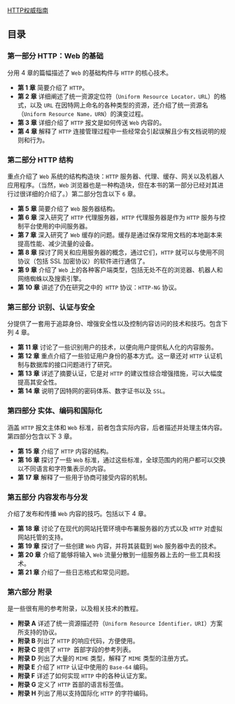 [HTTP权威指南](https://pan.baidu.com/disk/pdfview?path=%2F%E5%89%8D%E7%AB%AF%2F%E6%96%87%E6%A1%A3%2F%E3%80%8AHTTP%E6%9D%83%E5%A8%81%E6%8C%87%E5%8D%97%E3%80%8B%E9%AB%98%E6%B8%85%E4%B8%AD%E6%96%87%E7%89%88_%E7%9C%8B%E5%9B%BE%E7%8E%8B.pdf&fsid=912267826147730&size=11466181)

## 目录
### 第一部分 HTTP：Web 的基础
分用 4 章的篇幅描述了 `Web` 的基础构件与 `HTTP` 的核心技术。
- **第 1 章** 简要介绍了 `HTTP`。
- **第 2 章** 详细阐述了统一资源定位符（`Uniform Resource Locator，URL`）的格式，以及 `URL` 在因特网上命名的各种类型的资源，还介绍了统一资源名（`Uniform Resource Name，URN`）的演变过程。
- **第 3 章** 详细介绍了 `HTTP` 报文是如何传送 `Web` 内容的。
- **第 4 章** 解释了 `HTTP` 连接管理过程中一些经常会引起误解且少有文档说明的规则和行为。
### 第二部分 HTTP 结构
重点介绍了 `Web` 系统的结构构造块：`HTTP` 服务器、代理、缓存、网关以及机器人应用程序。（当然，`Web` 浏览器也是一种构造块，但在本书的第一部分已经对其进行过很详细的介绍了。）第二部分包含以下 `6` 章。
- **第 5 章** 简要介绍了 `Web` 服务器结构。
- **第 6 章** 深入研究了 `HTTP` 代理服务器，`HTTP` 代理服务器是作为 `HTTP` 服务与控制平台使用的中间服务器。
- **第 7 章** 深入研究了 `Web` 缓存的问题。缓存是通过保存常用文档的本地副本来提高性能、减少流量的设备。
- **第 8 章** 探讨了网关和应用服务器的概念，通过它们，`HTTP` 就可以与使用不同协议（包括 SSL 加密协议）的软件进行通信了。
- **第 9 章** 介绍了 `Web` 上的各种客户端类型，包括无处不在的浏览器、机器人和网络蜘蛛以及搜索引擎。
- **第 10 章** 讲述了仍在研究之中的` HTTP` 协议：`HTTP-NG` 协议。
### 第三部分 识别、认证与安全
分提供了一套用于追踪身份、增强安全性以及控制内容访问的技术和技巧。包含下列 4 章。
- **第 11 章** 讨论了一些识别用户的技术，以便向用户提供私人化的内容服务。
- **第 12 章** 重点介绍了一些验证用户身份的基本方式。这一章还对 `HTTP` 认证机制与数据库的接口问题进行了研究。
- **第 13 章** 详述了摘要认证，它是对 `HTTP` 的建议性综合增强措施，可以大幅度提高其安全性。
- **第 14 章** 说明了因特网的密码体系、数字证书以及 `SSL`。
### 第四部分 实体、编码和国际化
涵盖 `HTTP` 报文主体和 `Web` 标准，前者包含实际内容，后者描述并处理主体内容。第四部分包含以下 3 章。
- **第 15 章** 介绍了 `HTTP` 内容的结构。
- **第 16 章** 探讨了一些 `Web` 标准，通过这些标准，全球范围内的用户都可以交换以不同语言和字符集表示的内容。
- **第 17 章** 解释了一些用于协商可接受内容的机制。
### 第五部分 内容发布与分发
介绍了发布和传播 `Web` 内容的技巧。包括以下 4 章。
- **第 18 章** 讨论了在现代的网站托管环境中布署服务器的方式以及 `HTTP` 对虚拟网站托管的支持。
- **第 19 章** 探讨了一些创建 `Web` 内容，并将其装载到 `Web` 服务器中去的技术。
- **第 20 章** 介绍了能够将输入 `Web` 流量分散到一组服务器上去的一些工具和技术。
- **第 21 章** 介绍了一些日志格式和常见问题。
### 第六部分 附录
是一些很有用的参考附录，以及相关技术的教程。
- **附录 A** 详述了统一资源描述符（`Uniform Resource Identifier，URI`）方案所支持的协议。
- **附录 B** 列出了 `HTTP` 的响应代码，方便使用。
- **附录 C** 提供了 `HTTP `首部字段的参考列表。
- **附录 D** 列出了大量的 `MIME` 类型，解释了 `MIME` 类型的注册方式。
- **附录 E** 介绍了 `HTTP` 认证中使用的 `Base-64` 编码。
- **附录 F** 详述了如何实现 `HTTP` 中的各种认证方案。
- **附录 G** 定义了 `HTTP` 首部的语言标签值。
- **附录 H** 列出了用以支持国际化 `HTTP` 的字符编码。